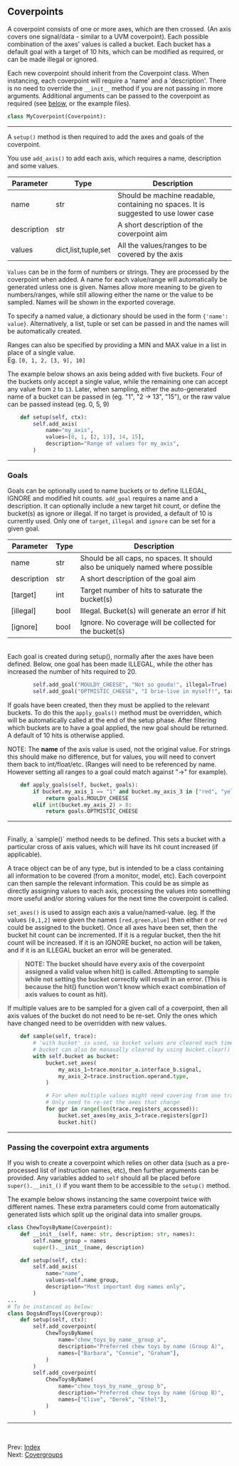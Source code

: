 <!--
  ~ SPDX-License-Identifier: MIT
  ~ Copyright (c) 2023-2024 Vypercore. All Rights Reserved
  -->

## Coverpoints

A coverpoint consists of one or more axes, which are then crossed. (An axis covers one signal/data - similar to a UVM coverpoint). Each possible combination of the axes' values is called a bucket. Each bucket has a default goal with a target of 10 hits, which can be modified as required, or can be made illegal or ignored.

Each new coverpoint should inherit from the Coverpoint class. When instancing, each coverpoint will require a 'name' and a 'description'. There is no need to override the `__init__` method if you are not passing in more arguments. Additional arguments can be passed to the coverpoint as required (see [below](#passing-the-coverpoint-extra-arguments), or the example files).

``` Python
class MyCoverpoint(Coverpoint):
```
---
A `setup()` method is then required to add the axes and goals of the coverpoint.

You use `add_axis()` to add each axis, which requires a name, description and some values.

| Parameter | Type | Description |
| --- | ---| ---|
| name | str | Should be machine readable, containing no spaces. It is suggested to use lower case |
| description | str | A short description of the coverpoint aim |
| values | dict,list,tuple,set | All the values/ranges to be covered by the axis |

`Values` can be in the form of numbers or strings. They are processed by the coverpoint when added. A name for each value/range will automatically be generated unless one is given. Names allow more meaning to be given to numbers/ranges, while still allowing either the name or the value to be sampled. Names will be shown in the exported coverage.

To specify a named value, a dictionary should be used in the form `{'name': value}`. Alternatively, a list, tuple or set can be passed in and the names will be automatically created.
<br>

Ranges can also be specified by providing a MIN and MAX value in a list in place of a single value.<br>
Eg. `[0, 1, 2, [3, 9], 10]`

The example below shows an axis being added with five buckets. Four of the buckets only accept a single value, while the remaining one can accept any value from `2` to `13`. Later, when sampling, either the auto-generated name of a bucket can be passed in (eg. "1", "2 -> 13", "15"), or the raw value can be passed instead (eg. 0, 5, 9)

``` Python
    def setup(self, ctx):
        self.add_axis(
            name="my_axis",
            values=[0, 1, [2, 13], 14, 15],
            description="Range of values for my_axis",
        )
```
----

### Goals
Goals can be optionally used to name buckets or to define ILLEGAL, IGNORE and modified hit counts. `add_goal` requires a name and a description. It can optionally include a new target hit count, or define the bucket(s) as ignore or illegal. If no target is provided, a default of 10 is currently used. Only one of `target`, `illegal` and `ignore` can be set for a given goal.

| Parameter | Type | Description |
| --- | --- | ---|
| name | str | Should be all caps, no spaces. It should also be uniquely named where possible |
| description | str | A short description of the goal aim |
| \[target\] | int | Target number of hits to saturate the bucket(s) |
| \[illegal\] | bool | Illegal. Bucket(s) will generate an error if hit |
| \[ignore\] | bool | Ignore. No coverage will be collected for the bucket(s) |

<br>
Each goal is created during setup(), normally after the axes have been defined. Below, one goal has been made ILLEGAL, while the other has increased the number of hits required to 20.

<br>

``` Python
        self.add_goal("MOULDY_CHEESE", "Not so gouda!", illegal=True)
        self.add_goal("OPTMISTIC_CHEESE", "I brie-live in myself!", target=20)
```

If goals have been created, then they must be applied to the relevant buckets. To do this the `apply_goals()` method must be overridden, which will be automatically called at the end of the setup phase. After filtering which buckets are to have a goal applied, the new goal should be returned. A default of 10 hits is otherwise applied.
<br>

NOTE: The **name** of the axis value is used, not the original value. For strings this should make no difference, but for values, you will need to convert them back to int/float/etc. (Ranges will need to be referenced by name. However setting all ranges to a goal could match against "->" for example).

``` Python
    def apply_goals(self, bucket, goals):
        if bucket.my_axis_1 == "1" and bucket.my_axis_3 in ["red", "yellow"]:
            return goals.MOULDY_CHEESE
        elif int(bucket.my_axis_2) > 8:
            return goals.OPTMISTIC_CHEESE
```
---
<br>
Finally, a `sample()` method needs to be defined. This sets a bucket with a particular cross of axis values, which will have its hit count increased (if applicable).

<br>

A trace object can be of any type, but is intended to be a class containing all information to be covered (from a monitor, model, etc). Each coverpoint can then sample the relevant information. This could be as simple as directly assigning values to each axis, processing the values into something more useful and/or storing values for the next time the coverpoint is called.

`set_axes()` is used to assign each axis a value/named-value. (eg. If the values `[0,1,2]` were given the names `[red,green,blue]` then either `0` or `red` could be assigned to the bucket). Once all axes have been set, then the bucket hit count can be incremented. If it is a regular bucket, then the hit count will be increased. If it is an IGNORE bucket, no action will be taken, and if it is an ILLEGAL bucket an error will be generated.

> **NOTE: The bucket should have every axis of the coverpoint assigned a valid value when hit() is called. Attempting to sample while not setting the bucket correctly will result in an error. (This is because the hit() function won't know which exact combination of axis values to count as hit).**

If multiple values are to be sampled for a given call of a coverpoint, then all axis values of the bucket do not need to be re-set. Only the ones which have changed need to be overridden with new values.

``` Python
    def sample(self, trace):
        # 'with bucket' is used, so bucket values are cleared each time.
        # bucket can also be manaually cleared by using bucket.clear()
        with self.bucket as bucket:
            bucket.set_axes(
                my_axis_1=trace.monitor_a.interface_b.signal,
                my_axis_2=trace.instruction.operand.type,
            )

            # For when multiple values might need covering from one trace
            # Only need to re-set the axes that change
            for gpr in range(len(trace.registers_accessed)):
                bucket.set_axes(my_axis_3=trace.registers[gpr])
                bucket.hit()
```
---
### Passing the coverpoint extra arguments

If you wish to create a coverpoint which relies on other data (such as a pre-processed list of instruction names, etc), then further arguments can be provided. Any variables added to `self` should all be placed before `super().__init_()` if you want them to be accessible to the `setup()` method.

The example below shows instancing the same coverpoint twice with different names. These extra parameters could come from automatically generated lists which split up the original data into smaller groups.
```Python
class ChewToysByName(Coverpoint):
    def __init__(self, name: str, description: str, names):
        self.name_group = names
        super().__init__(name, description)

    def setup(self, ctx):
        self.add_axis(
            name="name",
            values=self.name_group,
            description="Most important dog names only",
        )
...
# To be instanced as below:
class DogsAndToys(Covergroup):
    def setup(self, ctx):
        self.add_coverpoint(
            ChewToysByName(
                name="chew_toys_by_name__group_a",
                description="Preferred chew toys by name (Group A)",
                names=["Barbara", "Connie", "Graham"],
            )
        )
        self.add_coverpoint(
            ChewToysByName(
                name="chew_toys_by_name__group_b",
                description="Preferred chew toys by name (Group B)",
                names=["Clive", "Derek", "Ethel"],
            )
        )
```


---
<br>

Prev: [Index](index.md)
<br>
Next: [Covergroups](covergroups.md)
